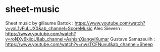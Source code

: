 # sheet-music
Sheet music by gillaume
Bartok : https://www.youtube.com/watch?v=yxL1vFuLUX0&ab_channel=ScoreMusic
Alec Sievern : https://www.youtube.com/watch?v=roNXy6kiioU&ab_channel=AshishXiangyiKumar
Gustave Samazeuilh : https://www.youtube.com/watch?v=nwsTCFNuvuI&ab_channel=Sheep
